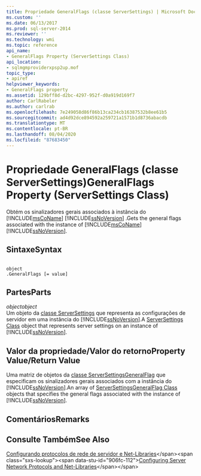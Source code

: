 ```yaml
---
title: Propriedade GeneralFlags (classe ServerSettings) | Microsoft Docs
ms.custom: ''
ms.date: 06/13/2017
ms.prod: sql-server-2014
ms.reviewer: ''
ms.technology: wmi
ms.topic: reference
api_name:
- GeneralFlags Property (ServerSettings Class)
api_location:
- sqlmgmproviderxpsp2up.mof
topic_type:
- apiref
helpviewer_keywords:
- GeneralFlags property
ms.assetid: 129bff8d-d2bc-4297-952f-d0a919d169f7
author: CarlRabeler
ms.author: carlrab
ms.openlocfilehash: 7e249058d86f86b13ca234cb16387532b8ee61b5
ms.sourcegitcommit: ad4d92dce894592a259721a1571b1d8736abacdb
ms.translationtype: MT
ms.contentlocale: pt-BR
ms.lasthandoff: 08/04/2020
ms.locfileid: "87683450"
---
```

# <a name="generalflags-property-serversettings-class"></a><span data-ttu-id="906fc-102">Propriedade GeneralFlags (classe ServerSettings)</span><span class="sxs-lookup"><span data-stu-id="906fc-102">GeneralFlags Property (ServerSettings Class)</span></span>
  <span data-ttu-id="906fc-103">Obtém os sinalizadores gerais associados à instância do [!INCLUDE[msCoName](../../../includes/msconame-md.md)] [!INCLUDE[ssNoVersion](../../../includes/ssnoversion-md.md)] .</span><span class="sxs-lookup"><span data-stu-id="906fc-103">Gets the general flags associated with the instance of [!INCLUDE[msCoName](../../../includes/msconame-md.md)] [!INCLUDE[ssNoVersion](../../../includes/ssnoversion-md.md)].</span></span>  
  
## <a name="syntax"></a><span data-ttu-id="906fc-104">Sintaxe</span><span class="sxs-lookup"><span data-stu-id="906fc-104">Syntax</span></span>  
  
```  
  
object  
.GeneralFlags [= value]  
```  
  
## <a name="parts"></a><span data-ttu-id="906fc-105">Partes</span><span class="sxs-lookup"><span data-stu-id="906fc-105">Parts</span></span>  
 <span data-ttu-id="906fc-106">*object*</span><span class="sxs-lookup"><span data-stu-id="906fc-106">*object*</span></span>  
 <span data-ttu-id="906fc-107">Um objeto da [classe ServerSettings](serversettings-class.md) que representa as configurações de servidor em uma instância do [!INCLUDE[ssNoVersion](../../../includes/ssnoversion-md.md)].</span><span class="sxs-lookup"><span data-stu-id="906fc-107">A [ServerSettings Class](serversettings-class.md) object that represents server settings on an instance of [!INCLUDE[ssNoVersion](../../../includes/ssnoversion-md.md)].</span></span>  
  
## <a name="property-valuereturn-value"></a><span data-ttu-id="906fc-108">Valor da propriedade/Valor do retorno</span><span class="sxs-lookup"><span data-stu-id="906fc-108">Property Value/Return Value</span></span>  
 <span data-ttu-id="906fc-109">Uma matriz de objetos da [classe ServerSettingsGeneralFlag](../serversettingsgeneralflag-class/serversettingsgeneralflag-class.md) que especificam os sinalizadores gerais associados com a instância do [!INCLUDE[ssNoVersion](../../../includes/ssnoversion-md.md)].</span><span class="sxs-lookup"><span data-stu-id="906fc-109">An array of [ServerSettingsGeneralFlag Class](../serversettingsgeneralflag-class/serversettingsgeneralflag-class.md) objects that specifies the general flags associated with the instance of [!INCLUDE[ssNoVersion](../../../includes/ssnoversion-md.md)].</span></span>  
  
## <a name="remarks"></a><span data-ttu-id="906fc-110">Comentários</span><span class="sxs-lookup"><span data-stu-id="906fc-110">Remarks</span></span>  
  
## <a name="see-also"></a><span data-ttu-id="906fc-111">Consulte Também</span><span class="sxs-lookup"><span data-stu-id="906fc-111">See Also</span></span>  
 <span data-ttu-id="906fc-112">[Configurando protocolos de rede de servidor e Net-Libraries](https://msdn.microsoft.com/library/ms177485\(v=sql.100\).aspx)</span><span class="sxs-lookup"><span data-stu-id="906fc-112">[Configuring Server Network Protocols and Net-Libraries](https://msdn.microsoft.com/library/ms177485\(v=sql.100\).aspx)</span></span>  
  
  
